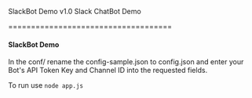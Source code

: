 SlackBot Demo v1.0
Slack ChatBot Demo

====================================


#### SlackBot Demo

In the conf/ rename the config-sample.json to config.json and enter your Bot's API Token Key and Channel ID into the requested fields.

To run use `node app.js`